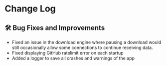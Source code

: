 # Change Log

## :hammer_and_wrench: Bug Fixes and Improvements
- Fixed an issue in the download engine where pausing a download would still occasionally allow some connections to continue receiving data.
- Fixed displaying GitHub ratelimit error on each startup
- Added a logger to save all crashes and warnings of the app
